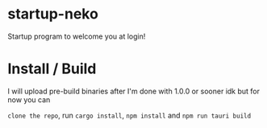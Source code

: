 # startup-neko
 Startup program to welcome you at login!

 # Install / Build
 I will upload pre-build binaries after I'm done with 1.0.0 or sooner idk but for now you can
 
```clone the repo```, run ```cargo install```, ```npm install``` and ```npm run tauri build```
